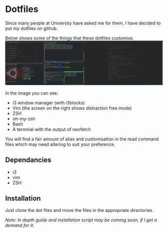 # Dotfiles

Since many people at University have asked me for them, I have decided
to put my dotfiles on github. 

Below shows some of the things that these dotfiles customise.
![alt text](preview.png "Setup Preview")

In the image you can see:
- i3 window manager (with i3blocks)
- Vim (the screen on the right shows distraction free mode)
- ZSH
- oh-my-zsh
- Bash
- A termnial with the output of neofetch

You will find a fair amount of alias and customisation in the read command
files which may need altering to suit your preference.

## Dependancies
- i3
- vim
- ZSH

## Installation
Just clone the dot files and move the files in the appropriate directories.

*Note: In depth guide and installation script  may be coming soon,
if I get a demand for it*.
